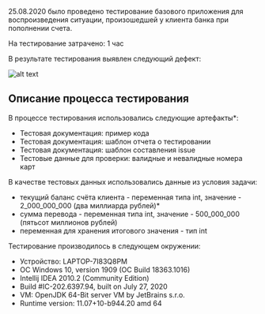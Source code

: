 25.08.2020 было проведено тестирование базового приложения для воспроизведения ситуации, произошедшей у клиента банка при пополнении счета.

На тестирование затрачено: 1 час

В результате тестирования выявлен следующий дефект:

![alt text](https://github.com/dianest/MoneyTransfer/issues/1)

## Описание процесса тестирования

В процессе тестирования использовались следующие артефакты*:
* Тестовая документация: пример кода 
* Тестовая документация: шаблон отчета о тестировании
* Тестовая документация: шаблон составления issue
* Тестовые данные для проверки: валидные и невалидные номера карт


В качестве тестовых данных использовались данные из условия задачи:
* текущий баланс счёта клиента - переменная типа int, значение - 2_000_000_000 (два миллиарда рублей)*
* сумма перевода - переменная типа int, значение - 500_000_000 (пятьсот миллионов рублей)
* переменная для хранения итогового значения - тип int



Тестирование производилось в следующем окружении:
* Устройство: LAPTOP-7I83Q8PM
* OC Windows 10, version 1909 (OC Build 18363.1016)
* Intellij IDEA 2010.2 (Community Edition)
* Build #IC-202.6397.94, built on July 27, 2020
* VM: OpenJDK 64-Bit server VM by JetBrains s.r.o.
* Runtime version: 11.07+10-b944.20 amd 64
